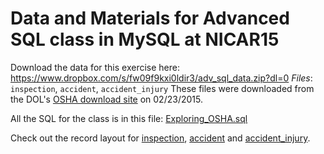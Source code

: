 Data and Materials for Advanced SQL class in MySQL at NICAR15
======================

Download the data for this exercise here: https://www.dropbox.com/s/fw09f9kxi0ldir3/adv_sql_data.zip?dl=0
*Files*: `inspection`, `accident`, `accident_injury`
These files were downloaded from the DOL's [OSHA download site](http://ogesdw.dol.gov/views/data_catalogs.php) on 02/23/2015.

All the SQL for the class is in this file: [Exploring_OSHA.sql](https://github.com/eklucas/NICAR-Adv-SQL/blob/master/Exploring_OSHA.sql)

Check out the record layout for [inspection](https://github.com/eklucas/NICAR-Adv-SQL/blob/master/inspection_layout.csv), [accident]() and [accident_injury]().

